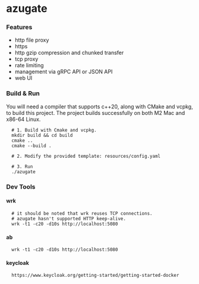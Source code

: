 # azugate

### Features

- http file proxy
- https
- http gzip compression and chunked transfer
- tcp proxy
- rate limiting
- management via gRPC API or JSON API
- web UI

### Build & Run

You will need a compiler that supports c++20, along with CMake and vcpkg, to build this project. The project builds successfully on both M2 Mac and x86-64 Linux.
 
```shell
  # 1. Build with Cmake and vcpkg.
  mkdir build && cd build
  cmake ..
  cmake --build .
  
  # 2. Modify the provided template: resources/config.yaml
  
  # 3. Run
  ./azugate

```

### Dev Tools
#### wrk

```shell
  # it should be noted that wrk reuses TCP connections.
  # azugate hasn't supported HTTP keep-alive.
  wrk -t1 -c20 -d10s http://localhost:5080
```

#### ab

```shell
  wrk -t1 -c20 -d10s http://localhost:5080
```

#### keycloak
```shell
  https://www.keycloak.org/getting-started/getting-started-docker
```